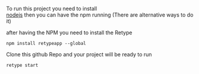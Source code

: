 To run this project you need to install <br>
[nodejs](https://nodejs.org/en/download)
then you can have the npm running (There are alternative ways to do it)

after having the NPM you need to install the Retype

```
npm install retypeapp --global
```

Clone this github Repo and your project will be ready to run
```
retype start
```
